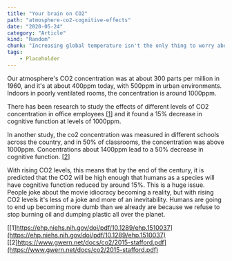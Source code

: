 ```yaml
---
title: "Your brain on CO2"
path: "atmosphere-co2-cognitive-effects"
date: "2020-05-24"
category: "Article"
kind: "Random"
chunk: "Increasing global temperature isn't the only thing to worry about with rising CO2 levels."
tags:
    - Placeholder
---
```


Our atmosphere's CO2 concentration was at about 300 parts per million in 1960, and it's at about 400ppm today, with 500ppm in urban environments. Indoors in poorly ventilated rooms, the concentration is around 1000ppm.

There has been research to study the effects of different levels of CO2 concentration in office employees [[1]](https://ehp.niehs.nih.gov/doi/pdf/10.1289/ehp.1510037) and it found a 15% decrease in cognitive function at levels of 1000ppm.

In another study, the co2 concentration was measured in different schools across the country, and in 50% of classrooms, the concentration was above 1000ppm. Concentrations about 1400ppm lead to a 50% decrease in cognitive function. [[2]](https://www.gwern.net/docs/co2/2015-stafford.pdf)

With rising CO2 levels, this means that by the end of the century, it is predicted that the CO2 will be high enough that humans as a species will have cognitive function reduced by around 15%. This is a huge issue. People joke about the movie idiocracy becoming a reality, but with rising CO2 levels it's less of a joke and more of an inevitability. Humans are going to end up becoming more dumb than we already are because we refuse to stop burning oil and dumping plastic all over the planet.

[[1]https://ehp.niehs.nih.gov/doi/pdf/10.1289/ehp.1510037](https://ehp.niehs.nih.gov/doi/pdf/10.1289/ehp.1510037)
[[2]https://www.gwern.net/docs/co2/2015-stafford.pdf](https://www.gwern.net/docs/co2/2015-stafford.pdf)